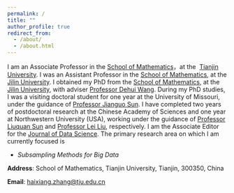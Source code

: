 ```yaml
---
permalink: /
title: ""
author_profile: true
redirect_from: 
  - /about/
  - /about.html
---
```


I am an Associate Professor in the <a href="http://maths.tju.edu.cn/">School of Mathematics</a>，at the  <a href="http://www.tju.edu.cn/">Tianjin University</a>. I was an Assistant Professor in the <a href="http://math.jlu.edu.cn/">School of Mathematics</a>, at the <a href="https://www.jlu.edu.cn/">Jilin University</a>. I obtained my PhD from the <a href="http://math.jlu.edu.cn/">School of Mathematics</a>, at the <a href="https://www.jlu.edu.cn/">Jilin University</a>, with adviser <a href="https://ms.lnu.edu.cn/info/1027/1117.htm">Professor Dehui Wang</a>. During my PhD studies, I was a visiting doctoral student for one year at the University of Missouri, under the guidance of <a href="https://stat.missouri.edu/people/sun">Professor Jianguo Sun</a>. I have completed two years of postdoctoral research at the Chinese Academy of Sciences and one year at Northwestern University (USA), working under the guidance of <a href="http://homepage.amss.ac.cn/research/homePage/2a52138ca4d7487ebf70d18569f135d7/myHomePage.html">Professor Liuquan Sun</a> and <a href="https://profiles.wustl.edu/en/persons/lei-liu">Professor Lei Liu</a>, respectively. I am the Associate Editor for the <a href="https://jds-online.org/journal/JDS">Journal of Data Science</a>. The primary research area on which I am currently focused is 

* *Subsampling Methods for Big Data*


**Address**: School of Mathematics, Tianjin University, Tianjin, 300350, China

**Email**: haixiang.zhang@tju.edu.cn
